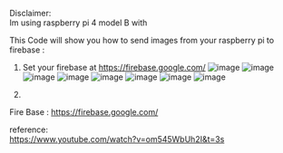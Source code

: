 Disclaimer:<br>
Im using raspberry pi 4 model B with 

This Code will show you how to send images from your raspberry pi to firebase :
1. Set your firebase at https://firebase.google.com/ 
![image](https://user-images.githubusercontent.com/80795963/180496938-493af277-710f-425c-b63c-6333c1d00534.png)
![image](https://user-images.githubusercontent.com/80795963/180499548-c4669f83-0b4b-42fc-8ec9-4dcbbcb2dd48.png)
![image](https://user-images.githubusercontent.com/80795963/180497230-d9d5a0d0-efa1-44db-b3af-a8f142e9391c.png)
![image](https://user-images.githubusercontent.com/80795963/180499815-f9914587-0f8f-4571-a27d-ac535eea3967.png)
![image](https://user-images.githubusercontent.com/80795963/180497795-ae76d7da-7818-4005-b550-35a6061539b6.png)
![image](https://user-images.githubusercontent.com/80795963/180498207-60b921ca-f7bf-49b1-963a-ef5c97f76e2d.png)
![image](https://user-images.githubusercontent.com/80795963/180498587-a7e3e994-d4c0-46d3-8562-40a42978ddfd.png)
![image](https://user-images.githubusercontent.com/80795963/180498872-9003bae5-a619-40c0-8d39-27ef68d1e7bb.png)

2. 

Fire Base : https://firebase.google.com/

reference:<br>
https://www.youtube.com/watch?v=om545WbUh2I&t=3s
